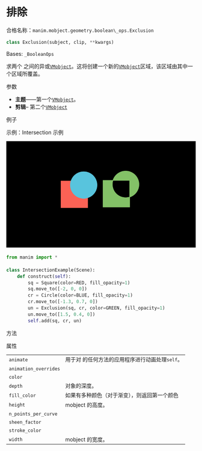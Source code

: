 # 排除

合格名称：`manim.mobject.geometry.boolean\_ops.Exclusion`

```py
class Exclusion(subject, clip, **kwargs)
```

Bases: `_BooleanOps`


求两个 之间的异或[`VMobject`]()。这将创建一个新的[`VMobject`]()区域，该区域由其中一个区域所覆盖。

参数

- **主题**——第一个[`VMobject`]()。
- **剪辑**– 第二个[`VMobject`]()

例子

示例：Intersection 示例

![IntersectionExample-1.png](../../static/IntersectionExample-1.png)

```py
from manim import *

class IntersectionExample(Scene):
    def construct(self):
        sq = Square(color=RED, fill_opacity=1)
        sq.move_to([-2, 0, 0])
        cr = Circle(color=BLUE, fill_opacity=1)
        cr.move_to([-1.3, 0.7, 0])
        un = Exclusion(sq, cr, color=GREEN, fill_opacity=1)
        un.move_to([1.5, 0.4, 0])
        self.add(sq, cr, un)
```

方法



属性

|||
|-|-|
`animate`|用于对 的任何方法的应用程序进行动画处理`self`。
`animation_overrides`|
`color`|
`depth`|对象的深度。
`fill_color`|如果有多种颜色（对于渐变），则返回第一个颜色
`height`|mobject 的高度。
`n_points_per_curve`|
`sheen_factor`|
`stroke_color`|
`width`|mobject 的宽度。
